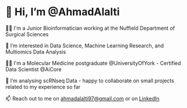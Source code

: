 # 👋 Hi, I’m @AhmadAlalti  
👨‍💻 I'm a Junior Bioinformatician working at the Nuffield Department of Surgical Sciences  

👀 I’m interested in Data Science, Machine Learning Research, and Multiomics Data Analysis  

👨‍🎓 I'm a Molecular Medicine postgraduate @UniversityOfYork - Certified Data Scientist @AiCore  

🧠 I’m analysing scRNseq Data - happy to collaborate on small projects related to my experience so far  

📫 Reach out to me on ahmadalalti97@gmail.com or on [LinkedIn](https://www.linkedin.com/in/ahmadalalti/)

